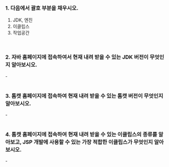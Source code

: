 ### 1. 다음에서 괄호 부분을 채우시오.
1. JDK, 엔진  
2. 이클립스  
3. 작업공간  
<br>

### 2. 자바 홈페이지에 접속하여서 현재 내려 받을 수 있는 JDK 버전이 무엇인지 알아보시오.
\-  
<br>

### 3. 톰캣 홈페이지에 접속하여 현재 내려 받을 수 있는 톰캣 버전이 무엇인지 알아보시오.
\-  
<br>

### 4. 톰캣 홈페이지에 접속하여 현재 내려 받을 수 있는 이클립스의 종류를 알아보고, JSP 개발에 사용할 수 있는 가장 적합한 이클립스가 무엇인지 알아보시오.
\-  
<br>
